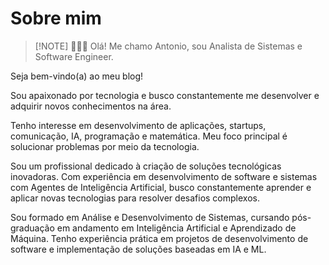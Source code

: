 # Sobre mim

> [!NOTE] 🧑🏽‍💻
> Olá! Me chamo Antonio, sou Analista de Sistemas e Software Engineer.

Seja bem-vindo(a) ao meu blog!

Sou apaixonado por tecnologia e busco constantemente me desenvolver e adquirir novos conhecimentos na área.

Tenho interesse em desenvolvimento de aplicações, startups, comunicação, IA, programação e matemática. Meu foco principal é solucionar problemas por meio da tecnologia.

Sou um profissional dedicado à criação de soluções tecnológicas inovadoras. Com experiência em desenvolvimento de software e sistemas com Agentes de Inteligência Artificial, busco constantemente aprender e aplicar novas tecnologias para resolver desafios complexos.

Sou formado em Análise e Desenvolvimento de Sistemas, cursando pós-graduação em andamento em Inteligência Artificial e Aprendizado de Máquina. Tenho experiência prática em projetos de desenvolvimento de software e implementação de soluções baseadas em IA e ML.
